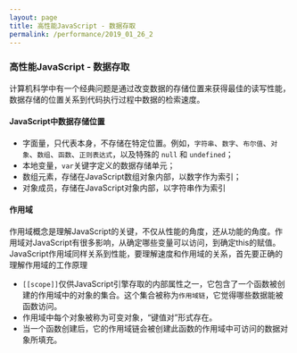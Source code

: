 ```yaml
---
layout: page
title: 高性能JavaScript - 数据存取
permalink: /performance/2019_01_26_2
---
```


### 高性能JavaScript - 数据存取

计算机科学中有一个经典问题是通过改变数据的存储位置来获得最佳的读写性能，数据存储的位置关系到代码执行过程中数据的检索速度。

#### JavaScript中数据存储位置

- 字面量，只代表本身，不存储在特定位置。例如，`字符串`、`数字`、`布尔值`、`对象`、`数组`、`函数`、`正则表达式`，以及特殊的 `null` 和 `undefined`；
- 本地变量，`var`关键字定义的数据存储单元；
- 数组元素，存储在JavaScript数组对象内部，以数字作为索引；
- 对象成员，存储在JavaScript对象内部，以字符串作为索引

#### 作用域

作用域概念是理解JavaScript的关键，不仅从性能的角度，还从功能的角度。作用域对JavaScript有很多影响，从确定哪些变量可以访问，到确定this的赋值。JavaScript作用域同样关系到性能，要理解速度和作用域的关系，首先要正确的理解作用域的工作原理

- `[[scope]]`仅供JavaScript引擎存取的内部属性之一，它包含了一个函数被创建的作用域中的对象的集合。这个集合被称为`作用域链`，它觉得哪些数据能被函数访问。
- 作用域中每个对象被称为可变对象，“键值对”形式存在。
- 当一个函数创建后，它的作用域链会被创建此函数的作用域中可访问的数据对象所填充。
